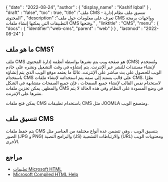 {
  "date" : "2022-08-24",
  "author" : {
    "display_name" : "Kashif Iqbal"
} ,
  "draft" : "false",
  "toc" : true,
  "title" :"ملف CMS - تنسيق ملف نظام إدارة المحتوى" ,
  "description" :"تعرف على معلومات حول ملف CMS وواجهات برمجة التطبيقات التي يمكنها إنشاء ملفات CMS وفتحها." ,
  "linktitle" : "CMS",
  "menu" : {
    "docs" : {
      "identifier":"web-cms",
      "parent" : "web"
}
} ,
  "lastmod" : "2022-08-24"
}

## ما هو ملف CMS؟

ملف CMS هو صفحة ويب يتم نشرها بواسطة أنظمة إدارة المحتوى (CMS) وتُستخدم لإنشاء مستندات للنشر عبر الإنترنت. يتم إنشاؤه في وقت التشغيل ونشره على خادم الويب للحصول على بث مباشر على الإنترنت. غالبًا ما يعتمد موقع الويب الذي يتم إنشاؤه باستخدام CMS على قالب يستند إلى سمة يتم استخدامه لإنشاء ملفات CMS. نظرًا لاستخدام نفس القالب لإنشاء جميع الصفحات ، فإن جميع الصفحات متشابهة في الشكل والمظهر. يمكن تخزين ملفات CMS في وضع المسودة على النظام وفي هذه الحالة لا يتم نشرها على الإنترنت.

يمكن فتح ملفات CMS باستخدام تطبيقات CMS مثل JOOMLA ومتصفح الويب.

## تنسيق ملف CMS

يتم حفظ ملفات CMS بتنسيق الويب ، وهي تتضمن عدة أنواع مختلفة من العناصر مثل الصور (JPG و PNG) والبرامج النصية (JS) والارتباطات التشعبية (URL) ومحتويات الويب الأخرى.

## مراجع

* [تعليمات Microsoft HTML](https://learn.microsoft.com/en-us/previous-versions/windows/desktop/htmlhelp/microsoft-html-help-1-4-sdk)
* [Microsoft Compiled HTML Help](https://en.wikipedia.org/wiki/Microsoft_Compiled_HTML_Help)

